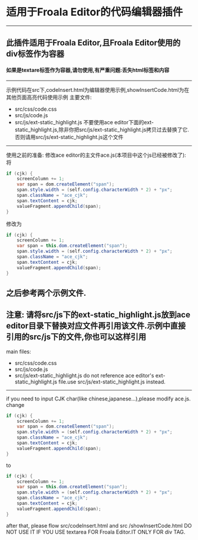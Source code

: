 # 适用于Froala Editor的代码编辑器插件
---
## 此插件适用于Froala Editor,且Froala Editor使用的div标签作为容器
#### 如果是textare标签作为容器,请勿使用,有严重问题:丢失html标签和内容
---
示例代码在src下,codeInsert.html为编辑器使用示例,showInsertCode.html为在其他页面高亮代码使用示例
主要文件:
* src/css/code.css
* src/js/code.js
* src/js/ext-static_highlight.js
不要使用ace editor下面的ext-static_highlight.js,除非你把src/js/ext-static_highlight.js拷贝过去替换了它.否则请用src/js/ext-static_highlight.js这个文件
---
使用之前的准备:
修改ace editor的主文件ace.js(本项目中这个js已经被修改了):
将
```java
if (cjk) {
    screenColumn += 1;
    var span = dom.createElement("span");
    span.style.width = (self.config.characterWidth * 2) + "px";
    span.className = "ace_cjk";
    span.textContent = cjk;
    valueFragment.appendChild(span);
}
```
修改为
```java
if (cjk) {
    screenColumn += 1;
    var span = this.dom.createElement("span");
    span.style.width = (self.config.characterWidth * 2) + "px";
    span.className = "ace_cjk";
    span.textContent = cjk;
    valueFragment.appendChild(span);
}
```
之后参考两个示例文件.
---
注意:
请将src/js下的ext-static_highlight.js放到ace editor目录下替换对应文件再引用该文件.示例中直接引用的src/js下的文件,你也可以这样引用
---
main files:
* src/css/code.css
* src/js/code.js
* src/js/ext-static_highlight.js
do not reference ace editor's ext-static_highlight.js file.use src/js/ext-static_highlight.js instead.
---
if you need to input CJK char(like chinese,japanese...),please modify ace.js.
change
```java
if (cjk) {
    screenColumn += 1;
    var span = dom.createElement("span");
    span.style.width = (self.config.characterWidth * 2) + "px";
    span.className = "ace_cjk";
    span.textContent = cjk;
    valueFragment.appendChild(span);
}
```
to
```java
if (cjk) {
    screenColumn += 1;
    var span = this.dom.createElement("span");
    span.style.width = (self.config.characterWidth * 2) + "px";
    span.className = "ace_cjk";
    span.textContent = cjk;
    valueFragment.appendChild(span);
}
```
after that, please flow src/codeInsert.html and src /showInsertCode.html
DO NOT USE IT IF YOU USE textarea FOR Froala Editor.IT ONLY FOR div TAG.
